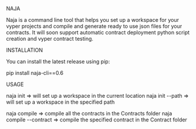 NAJA

Naja is a command line tool that helps you set up a workspace for your vyper projects and
compile and generate ready to use json files for your contracts.
It will soon support automatic contract deployment python script creation 
and vyper contract testing.

INSTALLATION

You can install the latest release using pip: 

pip install naja-cli==0.6

USAGE

naja init					=> will set up a workspace in the current location
naja init --path			=> will set up a workspace in the specified path

naja compile				=> compile all the contracts in the Contracts folder
naja compile --contract		=> compile the specified contract in the Contract folder
